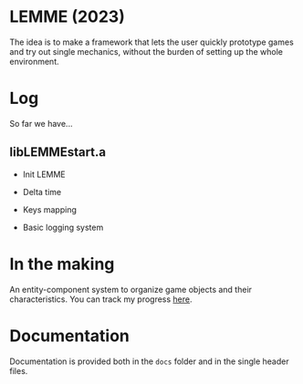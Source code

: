 # LEMME (2023)
The idea is to make a framework that lets the user quickly prototype games and try out single mechanics, without the burden of setting up the whole environment.

# Log
So far we have...
## libLEMMEstart.a
- Init LEMME

- Delta time

- Keys mapping

- Basic logging system

# In the making

An entity-component system to organize game objects and their characteristics.
You can track my progress [here](https://github.com/CCantale/ECS "ECS repo").

# Documentation
Documentation is provided both in the <code>docs</code> folder and in the single header files.
